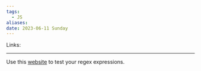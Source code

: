 ```yaml
---
tags:
  - JS
aliases: 
date: 2023-06-11 Sunday
---
```

Links: 
- - -

Use this [website](https://regexr.com/) to test your regex expressions.